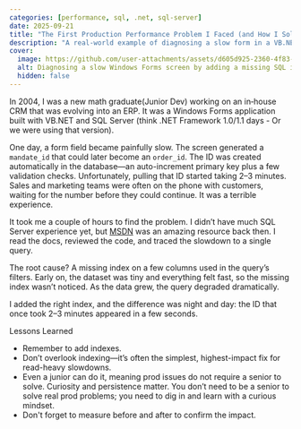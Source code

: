 ```yaml
---
categories: [performance, sql, .net, sql-server]
date: 2025-09-21
title: "The First Production Performance Problem I Faced (and How I Solved It)"
description: "A real-world example of diagnosing a slow form in a VB.NET/SQL Server app and fixing it with the right index."
cover:
  image: https://github.com/user-attachments/assets/d605d925-2360-4f83-9352-a87c387ee617
  alt: Diagnosing a slow Windows Forms screen by adding a missing SQL index
  hidden: false
---
```

In 2004, I was a new math graduate(Junior Dev) working on an in‑house CRM that was evolving into an ERP. It was a Windows Forms application built with VB.NET and SQL Server (think .NET Framework 1.0/1.1 days - Or we were using that version).

One day, a form field became painfully slow. The screen generated a `mandate_id` that could later become an `order_id`. The ID was created automatically in the database—an auto-increment primary key plus a few validation checks. Unfortunately, pulling that ID started taking 2–3 minutes. Sales and marketing teams were often on the phone with customers, waiting for the number before they could continue. It was a terrible experience.

It took me a couple of hours to find the problem. I didn’t have much SQL Server experience yet, but [MSDN](https://web.archive.org/web/20050727014424/http://msdn.microsoft.com/) was an amazing resource back then. I read the docs, reviewed the code, and traced the slowdown to a single query.

The root cause? A missing index on a few columns used in the query’s filters. Early on, the dataset was tiny and everything felt fast, so the missing index wasn’t noticed. As the data grew, the query degraded dramatically.

I added the right index, and the difference was night and day: the ID that once took 2–3 minutes appeared in a few seconds.

Lessons Learned
- Remember to add indexes.
- Don’t overlook indexing—it’s often the simplest, highest-impact fix for read-heavy slowdowns.
- Even a junior can do it, meaning prod issues do not require a senior to solve. Curiosity and persistence matter. You don’t need to be a senior to solve real prod problems; you need to dig in and learn with a curious mindset.
- Don't forget to measure before and after to confirm the impact.